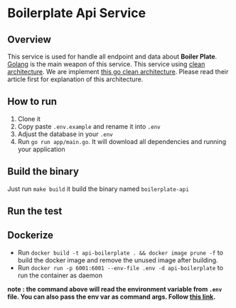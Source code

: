 # Boilerplate Api Service

## Overview

This service is used for handle all endpoint and data about **Boiler Plate**. [Golang](https://golang.org/) is the main weapon of this service. This service using [clean architecture](https://blog.cleancoder.com/uncle-bob/2012/08/13/the-clean-architecture.html). We are implement [this go clean architecture](https://github.com/bxcodec/go-clean-arch). Please read their article first for explanation of this architecture.

## How to run

1. Clone it
1. Copy paste `.env.example` and rename it into `.env`
1. Adjust the database in your `.env`
1. Run `go run app/main.go`. It will download all dependencies and running your application

## Build the binary

Just run `make build` it build the binary named `boilerplate-api`

## Run the test

## Dockerize

- Run `docker build -t api-boilerplate . && docker image prune -f` to build the docker image and remove the unused image after building.
- Run `docker run -p 6001:6001 --env-file .env -d api-boilerplate` to run the container as daemon

**note : the command above will read the environment variable from `.env` file. You can also pass the env var as command args. Follow [this link](https://docs.docker.com/engine/reference/commandline/run/#set-environment-variables--e---env---env-file).**